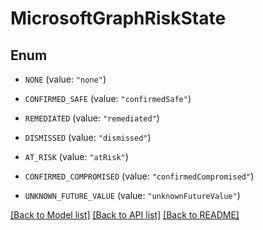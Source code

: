 # MicrosoftGraphRiskState

## Enum


* `NONE` (value: `"none"`)

* `CONFIRMED_SAFE` (value: `"confirmedSafe"`)

* `REMEDIATED` (value: `"remediated"`)

* `DISMISSED` (value: `"dismissed"`)

* `AT_RISK` (value: `"atRisk"`)

* `CONFIRMED_COMPROMISED` (value: `"confirmedCompromised"`)

* `UNKNOWN_FUTURE_VALUE` (value: `"unknownFutureValue"`)


[[Back to Model list]](../README.md#documentation-for-models) [[Back to API list]](../README.md#documentation-for-api-endpoints) [[Back to README]](../README.md)


